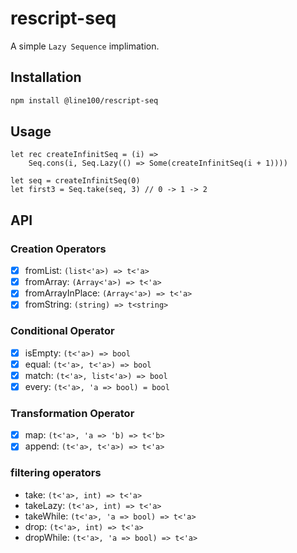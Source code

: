 # rescript-seq

A simple `Lazy Sequence` implimation.

## Installation

```sh
npm install @line100/rescript-seq
```

## Usage

```rescript
let rec createInfinitSeq = (i) =>
    Seq.cons(i, Seq.Lazy(() => Some(createInfinitSeq(i + 1))))

let seq = createInfinitSeq(0)
let first3 = Seq.take(seq, 3) // 0 -> 1 -> 2
```


## API

### Creation Operators
- [x] fromList: `(list<'a>) => t<'a>`
- [x] fromArray: `(Array<'a>) => t<'a>`
- [x] fromArrayInPlace: `(Array<'a>) => t<'a>`
- [x] fromString: `(string) => t<string>`

### Conditional Operator
- [x] isEmpty: `(t<'a>) => bool`
- [x] equal: `(t<'a>, t<'a>) => bool`
- [x] match: `(t<'a>, list<'a>) => bool`
- [x] every: `(t<'a>, 'a => bool) = bool`

### Transformation Operator
- [x] map: `(t<'a>, 'a => 'b) => t<'b>`
- [x] append: `(t<'a>, t<'a>) => t<'a>`

### filtering operators
- take: `(t<'a>, int) => t<'a>`
- takeLazy: `(t<'a>, int) => t<'a>`
- takeWhile: `(t<'a>, 'a => bool) => t<'a>`
- drop: `(t<'a>, int) => t<'a>`
- dropWhile: `(t<'a>, 'a => bool) => t<'a>`